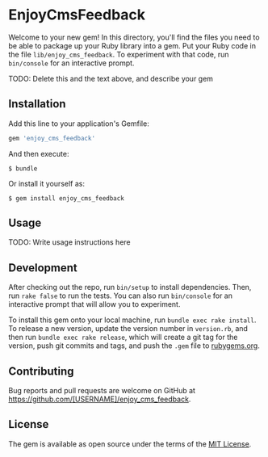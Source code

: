 # EnjoyCmsFeedback

Welcome to your new gem! In this directory, you'll find the files you need to be able to package up your Ruby library into a gem. Put your Ruby code in the file `lib/enjoy_cms_feedback`. To experiment with that code, run `bin/console` for an interactive prompt.

TODO: Delete this and the text above, and describe your gem

## Installation

Add this line to your application's Gemfile:

```ruby
gem 'enjoy_cms_feedback'
```

And then execute:

    $ bundle

Or install it yourself as:

    $ gem install enjoy_cms_feedback

## Usage

TODO: Write usage instructions here

## Development

After checking out the repo, run `bin/setup` to install dependencies. Then, run `rake false` to run the tests. You can also run `bin/console` for an interactive prompt that will allow you to experiment.

To install this gem onto your local machine, run `bundle exec rake install`. To release a new version, update the version number in `version.rb`, and then run `bundle exec rake release`, which will create a git tag for the version, push git commits and tags, and push the `.gem` file to [rubygems.org](https://rubygems.org).

## Contributing

Bug reports and pull requests are welcome on GitHub at https://github.com/[USERNAME]/enjoy_cms_feedback.


## License

The gem is available as open source under the terms of the [MIT License](http://opensource.org/licenses/MIT).

